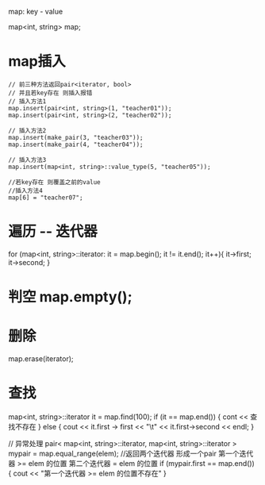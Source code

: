 

map: key - value

map<int, string>	map;

# map插入
```
// 前三种方法返回pair<iterator, bool> 
// 并且若key存在 则插入报错 
// 插入方法1
map.insert(pair<int, string>(1, "teacher01"));
map.insert(pair<int, string>(2, "teacher02"));

// 插入方法2
map.insert(make_pair(3, "teacher03"));
map.insert(make_pair(4, "teacher04"));

// 插入方法3
map.insert(map<int, string>::value_type(5, "teacher05"));

//若key存在 则覆盖之前的value 
//插入方法4
map[6] = "teacher07";
```


# 遍历 -- 迭代器
for (map<int, string>::iterator: it = map.begin(); it != it.end(); it++){
 	it->first;
 	it->second;
}

# 判空	map.empty();

# 删除
map.erase(iterator);

# 查找	
map<int, string>::iterator  it = map.find(100);
if (it == map.end()) {
 	cont << 查找不存在
} else {
 	cout << it.first -> first << "\t" << it.first->second << endl;
}

// 异常处理 
pair< map<int, string>::iterator, map<int, string>::iterator > mypair = map.equal_range(elem); //返回两个迭代器 形成一个pair
 		第一个迭代器 >= elem 的位置
 		第二个迭代器 =  elem 的位置
if (mypair.first == map.end()) {
 	cout << "第一个迭代器 >= elem 的位置不存在"
}



